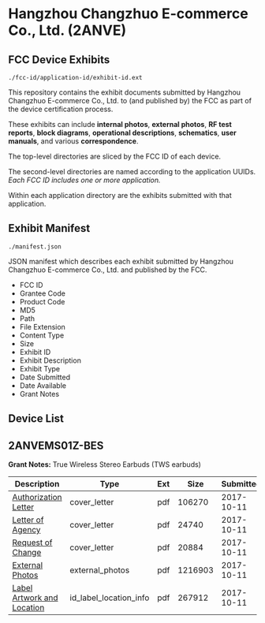 # Hangzhou Changzhuo E-commerce Co., Ltd. (2ANVE)
## FCC Device Exhibits

```
./fcc-id/application-id/exhibit-id.ext
```

This repository contains the exhibit documents submitted by Hangzhou Changzhuo E-commerce Co., Ltd. to (and published by) the FCC as part of the device certification process.

These exhibits can include **internal photos**, **external photos**, **RF test reports**, **block diagrams**, **operational descriptions**, **schematics**, **user manuals**, and various **correspondence**.

The top-level directories are sliced by the FCC ID of each device.

The second-level directories are named according to the application UUIDs. *Each FCC ID includes one or more application.*

Within each application directory are the exhibits submitted with that application. 

## Exhibit Manifest

```
./manifest.json
```

JSON manifest which describes each exhibit submitted by Hangzhou Changzhuo E-commerce Co., Ltd. and published by the FCC.

- FCC ID
- Grantee Code
- Product Code
- MD5
- Path
- File Extension
- Content Type
- Size
- Exhibit ID
- Exhibit Description
- Exhibit Type
- Date Submitted
- Date Available
- Grant Notes

## Device List
## 2ANVEMS01Z-BES
**Grant Notes:** True Wireless Stereo Earbuds (TWS earbuds)

| Description | Type | Ext | Size | Submitted | Available |
| ----------- | ---- | --- | ---- | --------- | --------- |
| [Authorization Letter](2ANVEMS01Z-BES/af96282123617b1b4096a6e8f860398e/3601226.pdf) | cover_letter | pdf | 106270 | 2017-10-11 | 2017-10-11 |
| [Letter of Agency](2ANVEMS01Z-BES/af96282123617b1b4096a6e8f860398e/3601229.pdf) | cover_letter | pdf | 24740 | 2017-10-11 | 2017-10-11 |
| [Request of Change](2ANVEMS01Z-BES/af96282123617b1b4096a6e8f860398e/3601230.pdf) | cover_letter | pdf | 20884 | 2017-10-11 | 2017-10-11 |
| [External Photos](2ANVEMS01Z-BES/af96282123617b1b4096a6e8f860398e/3531936.pdf) | external_photos | pdf | 1216903 | 2017-10-11 | 2017-10-11 |
| [Label Artwork and Location](2ANVEMS01Z-BES/af96282123617b1b4096a6e8f860398e/3601228.pdf) | id_label_location_info | pdf | 267912 | 2017-10-11 | 2017-10-11 |
